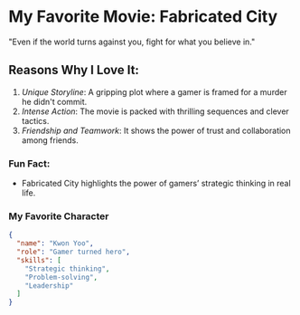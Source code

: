 # My Favorite Movie: Fabricated City

"Even if the world turns against you, fight for what you believe in."  


## Reasons Why I Love It:
1. *Unique Storyline*: A gripping plot where a gamer is framed for a murder he didn't commit.
2. *Intense Action*: The movie is packed with thrilling sequences and clever tactics.
3. *Friendship and Teamwork*: It shows the power of trust and collaboration among friends.

### Fun Fact:
- Fabricated City highlights the power of gamers’ strategic thinking in real life.

### My Favorite Character
```json
{
  "name": "Kwon Yoo",
  "role": "Gamer turned hero",
  "skills": [
    "Strategic thinking",
    "Problem-solving",
    "Leadership"
  ]
}
